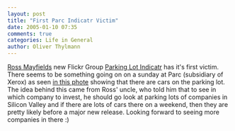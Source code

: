 ```yaml
---
layout: post
title: "First Parc Indicatr Victim"
date: 2005-01-10 07:35
comments: true
categories: Life in General
author: Oliver Thylmann
---
```



[Ross Mayfields](http://ross.typepad.com/) new Flickr Group [Parking Lot Indicatr](http://www.flickr.com/groups/parkinglot/) has it's first victim. There seems to be something going on on a sunday at Parc (subsidiary of Xerox) as seen [in this phote](http://www.flickr.com/photos/ross/3165195/) showing that there are cars on the parking lot. The idea behind this came from Ross' uncle, who told him that to see in which company to invest, he should go look at parking lots of companies in Silicon Valley and if there are lots of cars there on a weekend, then they are pretty likely before a major new release. Looking forward to seeing more companies in there :)


